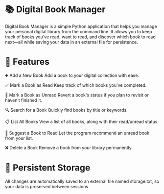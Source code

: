 # 📚 Digital Book Manager
Digital Book Manager is a simple Python application that helps you manage your personal digital library from the command line. It allows you to keep track of books you’ve read, want to read, and discover which book to read next—all while saving your data in an external file for persistence.

# 🚀 Features
➕ Add a New Book
Add a book to your digital collection with ease.

✅ Mark a Book as Read
Keep track of which books you've completed.

🔄 Mark a Book as Unread
Revert a book's status if you plan to revisit or haven’t finished it.

🔍 Search for a Book
Quickly find books by title or keywords.

📋 List All Books
View a list of all books, along with their read/unread status.

🎲 Suggest a Book to Read
Let the program recommend an unread book from your list.

❌ Delete a Book
Remove a book from your library permanently.

# 💾 Persistent Storage
All changes are automatically saved to an external file named storage.txt, so your data is preserved between sessions.
